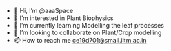 - 👋 Hi, I’m @aaaSpace
- 👀 I’m interested in Plant Biophysics
- 🌱 I’m currently learning Modelling the leaf processes
- 💞️ I’m looking to collaborate on Plant/Crop modelling
- 📫 How to reach me ce19d701@smail.iitm.ac.in

<!---
aaaSpace/aaaSpace is a ✨ special ✨ repository because its `README.md` (this file) appears on your GitHub profile.
You can click the Preview link to take a look at your changes.
--->

